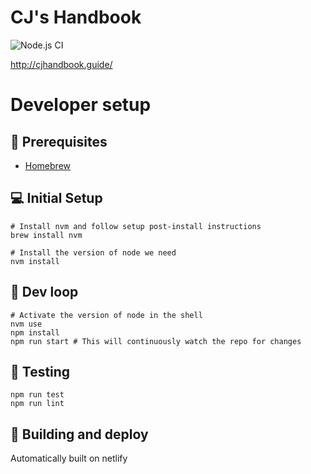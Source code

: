 # CJ's Handbook

![Node.js CI](https://github.com/johnjiang/animal-crossing-guide/workflows/Node.js%20CI/badge.svg)

http://cjhandbook.guide/

# Developer setup

## 🍺 Prerequisites

-   [Homebrew](https://brew.sh/)

## 💻 Initial Setup

```
# Install nvm and follow setup post-install instructions
brew install nvm

# Install the version of node we need
nvm install
```

## 🎢 Dev loop

```
# Activate the version of node in the shell
nvm use
npm install
npm run start # This will continuously watch the repo for changes
```

## 🧪 Testing

```
npm run test
npm run lint
```

## 🚀 Building and deploy

Automatically built on netlify
